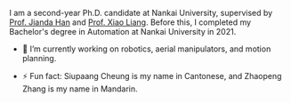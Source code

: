 I am a second-year Ph.D. candidate at Nankai University, supervised by [Prof. Jianda Han](https://ai.nankai.edu.cn/info/1033/2796.htm) and [Prof. Xiao Liang](https://ai.nankai.edu.cn/info/1034/4844.htm). Before this, I completed my Bachelor's degree in Automation at Nankai University in 2021.

- 🔭 I’m currently working on robotics, aerial manipulators, and motion planning.

- ⚡ Fun fact: Siupaang Cheung is my name in Cantonese, and Zhaopeng Zhang is my name in Mandarin.
